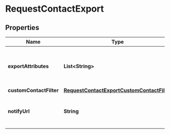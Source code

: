 
# RequestContactExport

## Properties
Name | Type | Description | Notes
------------ | ------------- | ------------- | -------------
**exportAttributes** | **List&lt;String&gt;** | List of all the attributes that you want to export. These attributes must be present in your contact database. For example, [&#39;fname&#39;, &#39;lname&#39;, &#39;email&#39;]. |  [optional]
**customContactFilter** | [**RequestContactExportCustomContactFilter**](RequestContactExportCustomContactFilter.md) |  | 
**notifyUrl** | **String** | Webhook that will be called once the export process is finished. For reference, https://help.brevo.com/hc/en-us/articles/360007666479 |  [optional]



